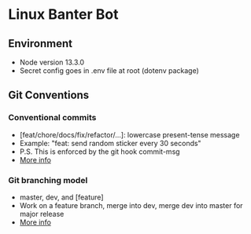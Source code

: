 # Linux Banter Bot

## Environment
* Node version 13.3.0
* Secret config goes in .env file at root (dotenv package)

## Git Conventions
### Conventional commits
* [feat/chore/docs/fix/refactor/...]: lowercase present-tense message
* Example: "feat: send random sticker every 30 seconds"
* P.S. This is enforced by the git hook commit-msg
* [More info](https://www.conventionalcommits.org/en/v1.0.0/)

### Git branching model
* master, dev, and [feature]
* Work on a feature branch, merge into dev, merge dev into master for major release
* [More info](https://nvie.com/posts/a-successful-git-branching-model/)